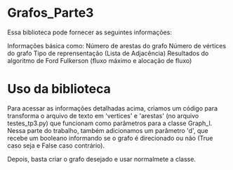 # Grafos_Parte3
Essa biblioteca pode fornecer as seguintes informações:

Informações básica como:
Número de arestas do grafo
Número de vértices do grafo
Tipo de reprensentação (Lista de Adjacência)
Resultados do algoritmo de Ford Fulkerson (fluxo máximo e alocação de fluxo)

# Uso da biblioteca
Para acessar as informações detalhadas acima, criamos um código para transforma o arquivo de texto em 'vertices' e 'arestas' (no arquivo testes_tp3.py) que funcionam como parâmetros para a classe Graph_l. Nessa parte do trabalho, também adicionamos um parâmetro 'd', que recebe um booleano informando se o grafo é direcionado ou não (True caso seja e False caso contrário).

Depois, basta criar o grafo desejado e usar normalmete a classe.
